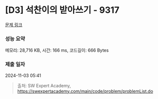 # [D3] 석찬이의 받아쓰기 - 9317 

[문제 링크](https://swexpertacademy.com/main/code/problem/problemDetail.do?contestProbId=AW-hOY5KeEIDFAVg) 

### 성능 요약

메모리: 28,716 KB, 시간: 166 ms, 코드길이: 666 Bytes

### 제출 일자

2024-11-03 05:41



> 출처: SW Expert Academy, https://swexpertacademy.com/main/code/problem/problemList.do
